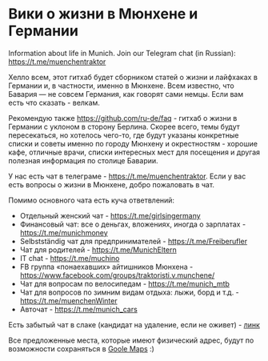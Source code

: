 # Вики о жизни в Мюнхене и Германии
Information about life in Munich. 
Join our Telegram chat (in Russian): https://t.me/muenchentraktor

Хелло всем, этот гитхаб будет сборником статей о жизни и лайфхаках в Германии и, в частности, именно в Мюнхене. Всем известно, что Бавария — не совсем Германия, как говорят сами немцы.
Если вам есть что сказать - велкам.

Рекомендую также https://github.com/ru-de/faq - гитхаб о жизни в Германии с уклоном в сторону Берлина. Скорее всего, темы будут пересекаться, но хотелось чего-то, где будут указаны конкретные списки и советы именно по городу Мюнхену и окрестностям - хорошие кафе, отличные врачи, списки интересных мест для посещения и другая полезная информация по столице Баварии.

У нас есть чат в телеграме - https://t.me/muenchentraktor. Если у вас есть вопросы о жизни в Мюнхене, добро пожаловать в чат.

Помимо основного чата есть куча ответвлений:

* Отдельный женский чат - https://t.me/girlsingermany
* Финансовый чат: все о деньгах, вложениях, иногда о зарплатах - https://t.me/munichmoney
* Selbstständig чат для предпринимателей - https://t.me/Freiberufler
* Чат для родителей - https://t.me/MunichEltern
* IT chat - https://t.me/muchino
* FB группа «понаехавших» айтишников Мюнхена - https://www.facebook.com/groups/traktoristi.v.munchene/
* Чат для вопросам по велосипедам - https://t.me/munich_mtb
* Чат для вопросов по зимним видам отдыха: лыжи, борд и т.д. - https://t.me/muenchenWinter
* Авточат - https://t.me/munich_cars

Есть забытый чат в слаке (кандидат на удаление, если не оживет) - [линк](https://join.slack.com/t/tracktor2munich/shared_invite/enQtNDEwNjYyMTE5ODI0LThlZDYyNWM3ZGEwOTEyOGFmYTkwOGIzZGQxODM4MDM5YzQwYmU0MGM5OTcwYmM2MDI2MzM1ZmRhZTQyZTNiYjk)

Все предложенные места, которые имеют физический адрес, будут по возможности сохраняться в [Goole Maps](http://bit.ly/muenchen_map) :)
